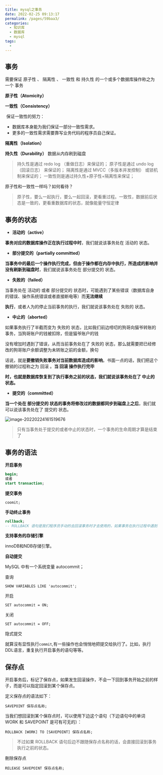 ```yaml
---
title: mysql之事务
date: 2022-02-25 09:13:17
permalink: /pages/59baa3/
categories:
  - 知识库
  - 数据库
  - mysql
tags:
  - 
---
```

## 事务

需要保证 原子性 、 隔离性 、 一致性 和 持久性 的一个或多个数据库操作称之为一个 事务

**原子性（Atomicity）**

**一致性（Consistency）**

​	保证一致性的努力：

- 数据库本身能为我们保证一部分一致性需求。
- 更多的一致性需求需要靠写业务代码的程序员自己保证。

**隔离性（Isolation）**

**持久性（Durability）**
数据从内存刷到磁盘

> 持久性是通过 redo log （重做日志）来保证的；
原子性是通过 undo log（回滚日志） 来保证的；
隔离性是通过 MVCC（多版本并发控制） 或锁机制来保证的；
一致性则是通过持久性+原子性+隔离性来保证；



原子性和一致性一样吗？如何看待？

> 原子性，要么一起执行，要么一起回滚，更看重过程。一致性，数据前后状态是一致的，更看重数据库的状态，就像能量守恒定律





## 事务的状态

- **活动的（active）**

**事务对应的数据库操作正在执行过程中时**，我们就说该事务处在 活动的 状态。

- **部分提交的（partially committed）**

**当事务中的最后一个操作执行完成，但由于操作都在内存中执行，所造成的影响并没有刷新到磁盘时**，我们就说该事务处在 部分提交的 状态。

- **失败的（failed）**

当事务处在 活动的 或者 部分提交的 状态时，可能遇到了某些错误（数据库自身的错误、操作系统错误或者直接断电等）而**无法继续**

**执行**，或者人为的停止当前事务的执行，我们就说该事务处在 失败的 状态。

- **中止的（aborted）**

如果事务执行了半截而变为 失败的 状态，比如我们前边唠叨的狗哥向猫爷转账的事务，当狗哥账户的钱被扣除，但是猫爷账户的钱

没有增加时遇到了错误，从而当前事务处在了 失败的 状态，那么就需要把已经修改的狗哥账户余额调整为未转账之前的金额，换句

话说，就是**要撤销失败事务对当前数据库造成的影响**。书面一点的话，我们把这个撤销的过程称之为 回滚 。**当 回滚 操作执行完毕**

**时，也就是数据库恢复到了执行事务之前的状态，我们就说该事务处在了 中止的 状态。**

- **提交的（committed）**

**当一个处在 部分提交的 状态的事务将修改过的数据都同步到磁盘上之后**，我们就可以说该事务处在了 提交的 状态。

![image-20220224161519676](https://img.ggball.top/picGo/image-20220224161519676.png)

> 只有当事务处于提交的或者中止的状态时，一个事务的生命周期才算是结束了

## 事务的语法

**开启事务**

```sql
begin;
或者
start transaction;
```

**提交事务**

```
coomit;
```

**手动终止事务**

```sql
rollback;
-- ROLLBACK 语句是我们程序员手动的去回滚事务时才去使用的，如果事务在执行过程中遇到了某些错误而无法继续执行的话，事务自身会自动的回滚。
```

**支持事务的存储引擎**

innoDB和NDB存储引擎。



**自动提交**

MySQL 中有一个系统变量 autocommit；

查询

```
SHOW VARIABLES LIKE 'autocommit';
```

开启

```
SET autocommit = ON;
```

关闭

```
SET autocommit = OFF;
```

隐式提交

就算沒有显性执行`commit`,有一些操作也会悄悄地把提交给执行了。比如，执行DDL语言，重复执行开启事务的语句等等。



## 保存点

开启事务后，标记了保存点，如果发生回滚操作，不会一下回到事务开始之前的样子，而是可以指定回滚到某个保存点。

定义保存点的语法如下：

```
SAVEPOINT 保存点名称;
```

当我们想回滚到某个保存点时，可以使用下边这个语句（下边语句中的单词 WORK 和 SAVEPOINT 是可有可无的）：

```
ROLLBACK [WORK] TO [SAVEPOINT] 保存点名称;
```

> 不过如果 ROLLBACK 语句后边不跟随保存点名称的话，会直接回滚到事务执行之前的状态。

刪除保存点

```
RELEASE SAVEPOINT 保存点名称;
```

